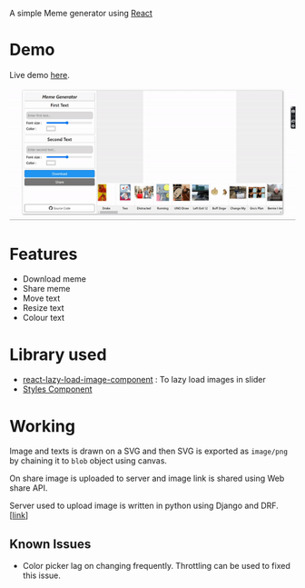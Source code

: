 A simple Meme generator using [React](https://reactjs.org)

# Demo
Live demo [here](https://meme.namantam1.tech).

![demo](images/demo.gif)


# Features
- Download meme
- Share meme
- Move text
- Resize text
- Colour text

# Library used

- [react-lazy-load-image-component](https://github.com/Aljullu/react-lazy-load-image-component#readme) : To lazy load images in slider
- [Styles Component](https://styled-components.com/)

# Working

Image and texts is drawn on a SVG and then SVG is exported as `image/png` by chaining it to `blob` object using canvas.

On share image is uploaded to server and image link is shared using Web share API.

Server used to upload image is written in python using Django and DRF. [[link](https://github.com/namantam1/tempfiler)]

## Known Issues
- Color picker lag on changing frequently. Throttling can be used to fixed this issue. 
